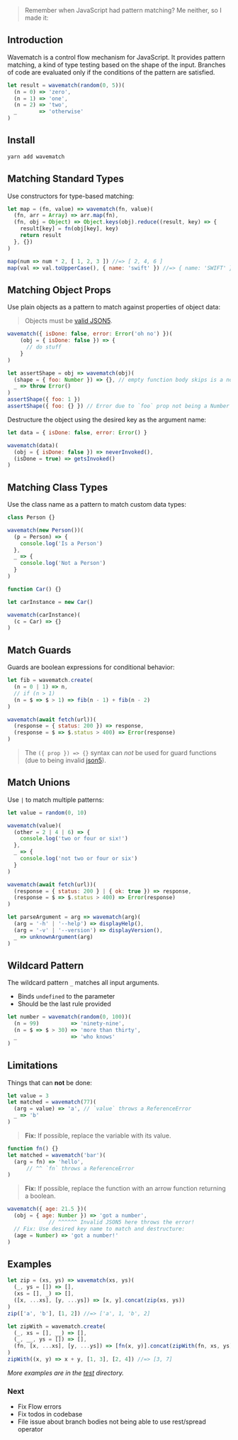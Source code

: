 > Remember when JavaScript had pattern matching? Me neither, so I made it:

## Introduction

Wavematch is a control flow mechanism for JavaScript.
It provides pattern matching, a kind of type testing based on the shape of the input.
Branches of code are evaluated only if the conditions of the pattern are satisfied.

```javascript
let result = wavematch(random(0, 5))(
  (n = 0) => 'zero',
  (n = 1) => 'one',
  (n = 2) => 'two',
  _       => 'otherwise'
)
```

## Install

```sh
yarn add wavematch
```

## Matching Standard Types

Use constructors for type-based matching:

```javascript
let map = (fn, value) => wavematch(fn, value)(
  (fn, arr = Array) => arr.map(fn),
  (fn, obj = Object) => Object.keys(obj).reduce((result, key) => {
    result[key] = fn(obj[key], key)
    return result
  }, {})
)

map(num => num * 2, [ 1, 2, 3 ]) //=> [ 2, 4, 6 ]
map(val => val.toUpperCase(), { name: 'swift' }) //=> { name: 'SWIFT' }
```

## Matching Object Props

Use plain objects as a pattern to match against properties of object data:

> Objects must be [valid JSON5](https://json5.org/).

```javascript
wavematch({ isDone: false, error: Error('oh no') })(
    (obj = { isDone: false }) => {
      // do stuff
    }
)
```

```javascript
let assertShape = obj => wavematch(obj)(
  (shape = { foo: Number }) => {}, // empty function body skips is a no-op/skip
  _ => throw Error()
)
assertShape({ foo: 1 })
assertShape({ foo: {} }) // Error due to `foo` prop not being a Number
```

Destructure the object using the desired key as the argument name:

```javascript
let data = { isDone: false, error: Error() }

wavematch(data)(
  (obj = { isDone: false }) => neverInvoked(),
  (isDone = true) => getsInvoked()
)
```

## Matching Class Types

Use the class name as a pattern to match custom data types:

```javascript
class Person {}

wavematch(new Person())(
  (p = Person) => {
    console.log('Is a Person')
  },
  _ => {
    console.log('Not a Person')
  }
)
```

```javascript
function Car() {}

let carInstance = new Car()

wavematch(carInstance)(
  (c = Car) => {}
)
```

## Match Guards

Guards are boolean expressions for conditional behavior:

```javascript
let fib = wavematch.create(
  (n = 0 | 1) => n,
  // if (n > 1)
  (n = $ => $ > 1) => fib(n - 1) + fib(n - 2)
)
```

```javascript
wavematch(await fetch(url))(
  (response = { status: 200 }) => response,
  (response = $ => $.status > 400) => Error(response)
)
```

> The `({ prop }) => {}` syntax can _not_ be used for guard functions (due to being invalid [json5](https://json5.org/)).

## Match Unions

Use `|` to match multiple patterns:

```javascript
let value = random(0, 10)

wavematch(value)(
  (other = 2 | 4 | 6) => {
    console.log('two or four or six!')
  },
  _ => {
    console.log('not two or four or six')
  }
)
```

```javascript
wavematch(await fetch(url))(
  (response = { status: 200 } | { ok: true }) => response,
  (response = $ => $.status > 400) => Error(response)
)
```

```javascript
let parseArgument = arg => wavematch(arg)(
  (arg = '-h' | '--help') => displayHelp(),
  (arg = '-v' | '--version') => displayVersion(),
  _ => unknownArgument(arg)
)
```


## Wildcard Pattern

The wildcard pattern `_` matches all input arguments.
- Binds `undefined` to the parameter
- Should be the last rule provided

```javascript
let number = wavematch(random(0, 100))(
  (n = 99)          => 'ninety-nine',
  (n = $ => $ > 30) => 'more than thirty',
  _                 => 'who knows'
)
```

## Limitations

Things that can **not** be done:

```javascript
let value = 3
let matched = wavematch(77)(
  (arg = value) => 'a', // `value` throws a ReferenceError
  _ => 'b'
)
```

> **Fix:** If possible, replace the variable with its value.

```javascript
function fn() {}
let matched = wavematch('bar')(
  (arg = fn) => 'hello',
      // ^^ `fn` throws a ReferenceError
)
```

> **Fix:** If possible, replace the function with an arrow function returning a boolean.

```javascript
wavematch({ age: 21.5 })(
  (obj = { age: Number }) => 'got a number',
             // ^^^^^^ Invalid JSON5 here throws the error!
  // Fix: Use desired key name to match and destructure:
  (age = Number) => 'got a number!'
)
```

## Examples

```javascript
let zip = (xs, ys) => wavematch(xs, ys)(
  (_, ys = []) => [],
  (xs = [], _) => [],
  ([x, ...xs], [y, ...ys]) => [x, y].concat(zip(xs, ys))
)
zip(['a', 'b'], [1, 2]) //=> ['a', 1, 'b', 2]
```

```javascript
let zipWith = wavematch.create(
  (_, xs = [], __) => [],
  (_, __, ys = []) => [],
  (fn, [x, ...xs], [y, ...ys]) => [fn(x, y)].concat(zipWith(fn, xs, ys))
)
zipWith((x, y) => x + y, [1, 3], [2, 4]) //=> [3, 7]
```

*More examples are in the [test](test/) directory.*

### Next

- Fix Flow errors
- Fix todos in codebase
- File issue about branch bodies not being able to use rest/spread operator
